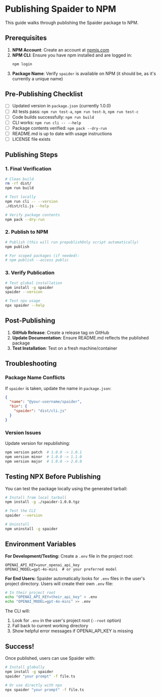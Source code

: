 # Publishing Spaider to NPM

This guide walks through publishing the Spaider package to NPM.

## Prerequisites

1. **NPM Account**: Create an account at [npmjs.com](https://www.npmjs.com/)
2. **NPM CLI**: Ensure you have npm installed and are logged in:
   ```bash
   npm login
   ```
3. **Package Name**: Verify `spaider` is available on NPM (it should be, as it's currently a unique name)

## Pre-Publishing Checklist

- [ ] Updated version in `package.json` (currently 1.0.0)
- [ ] All tests pass: `npm run test-a`, `npm run test-b`, `npm run test-c`
- [ ] Code builds successfully: `npm run build`
- [ ] CLI works: `npm run cli -- --help`
- [ ] Package contents verified: `npm pack --dry-run`
- [ ] README.md is up to date with usage instructions
- [ ] LICENSE file exists

## Publishing Steps

### 1. Final Verification

```bash
# Clean build
rm -rf dist/
npm run build

# Test locally
npm run cli -- --version
./dist/cli.js --help

# Verify package contents
npm pack --dry-run
```

### 2. Publish to NPM

```bash
# Publish (this will run prepublishOnly script automatically)
npm publish

# For scoped packages (if needed):
# npm publish --access public
```

### 3. Verify Publication

```bash
# Test global installation
npm install -g spaider
spaider --version

# Test npx usage
npx spaider --help
```

## Post-Publishing

1. **GitHub Release**: Create a release tag on GitHub
2. **Update Documentation**: Ensure README.md reflects the published package
3. **Test Installation**: Test on a fresh machine/container

## Troubleshooting

### Package Name Conflicts

If `spaider` is taken, update the name in `package.json`:

```json
{
  "name": "@your-username/spaider",
  "bin": {
    "spaider": "dist/cli.js"
  }
}
```

### Version Issues

Update version for republishing:

```bash
npm version patch  # 1.0.0 -> 1.0.1
npm version minor  # 1.0.0 -> 1.1.0
npm version major  # 1.0.0 -> 2.0.0
```

## Testing NPX Before Publishing

You can test the package locally using the generated tarball:

```bash
# Install from local tarball
npm install -g ./spaider-1.0.0.tgz

# Test the CLI
spaider --version

# Uninstall
npm uninstall -g spaider
```

## Environment Variables

**For Development/Testing:**
Create a `.env` file in the project root:

```
OPENAI_API_KEY=your_openai_api_key
OPENAI_MODEL=gpt-4o-mini  # or your preferred model
```

**For End Users:**
Spaider automatically looks for `.env` files in the user's project directory. Users will create their own `.env` file:

```bash
# In their project root
echo "OPENAI_API_KEY=their_api_key" > .env
echo "OPENAI_MODEL=gpt-4o-mini" >> .env
```

The CLI will:

1. Look for `.env` in the user's project root (`--root` option)
2. Fall back to current working directory
3. Show helpful error messages if OPENAI_API_KEY is missing

## Success!

Once published, users can use Spaider with:

```bash
# Install globally
npm install -g spaider
spaider "your prompt" -f file.ts

# Or use directly with npx
npx spaider "your prompt" -f file.ts
```
